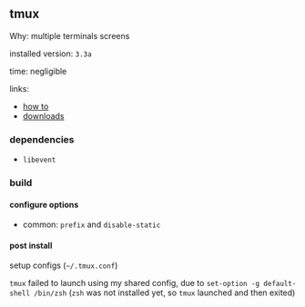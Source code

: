 ## tmux

Why: multiple terminals screens

installed version: `3.3a`

time: negligible

links:

- [how to](https://github.com/tmux/tmux)
- [downloads](https://github.com/tmux/tmux/releases)

### dependencies

- `libevent`

### build

#### configure options

- common: `prefix` and `disable-static`

#### post install

setup configs (`~/.tmux.conf`)

`tmux` failed to launch using my shared config, due to `set-option -g default-shell /bin/zsh` (`zsh` was not installed yet,
so `tmux` launched and then exited)
